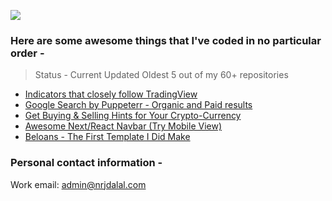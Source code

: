 ![](https://komarev.com/ghpvc/?username=nrjdalal&color=blue&style=for-the-badge)

### Here are some awesome things that I've coded in no particular order -

> Status - Current Updated Oldest 5 out of my 60+ repositories

- [Indicators that closely follow TradingView](https://github.com/nrjdalal/technify)
- [Google Search by Puppeterr - Organic and Paid results](https://github.com/nrjdalal/google-puppeteer)
- [Get Buying & Selling Hints for Your Crypto-Currency](https://github.com/nrjdalal/platformsh-demo)
- [Awesome Next/React Navbar (Try Mobile View)](https://nextjs-nrjdalal.vercel.app/)
- [Beloans - The First Template I Did Make](https://beloans-git-main-nrjdalal.vercel.app/)

### Personal contact information -

Work email: admin@nrjdalal.com
